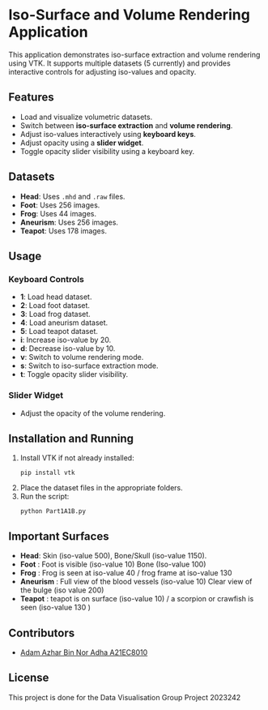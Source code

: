 # Iso-Surface and Volume Rendering Application

This application demonstrates iso-surface extraction and volume rendering using VTK. It supports multiple datasets (5 currently) and provides interactive controls for adjusting iso-values and opacity.

## Features
- Load and visualize volumetric datasets.
- Switch between **iso-surface extraction** and **volume rendering**.
- Adjust iso-values interactively using **keyboard keys**.
- Adjust opacity using a **slider widget**.
- Toggle opacity slider visibility using a keyboard key.

## Datasets
- **Head**: Uses `.mhd` and `.raw` files.
- **Foot**: Uses 256 images.
- **Frog**: Uses 44 images.
- **Aneurism**: Uses 256 images.
- **Teapot**: Uses 178 images.

## Usage

### Keyboard Controls
- **1**: Load head dataset.
- **2**: Load foot dataset.
- **3**: Load frog dataset.
- **4**: Load aneurism dataset.
- **5**: Load teapot dataset.
- **i**: Increase iso-value by 20.
- **d**: Decrease iso-value by 10.
- **v**: Switch to volume rendering mode.
- **s**: Switch to iso-surface extraction mode.
- **t**: Toggle opacity slider visibility.

### Slider Widget
- Adjust the opacity of the volume rendering.

## Installation and Running
1. Install VTK if not already installed:
    ```
    pip install vtk
    ```
2. Place the dataset files in the appropriate folders.
3. Run the script:
    ```
    python Part1A1B.py
    ```

## Important Surfaces
- **Head**: Skin (iso-value 500), Bone/Skull (iso-value 1150).
- **Foot** : Foot is visible (iso-value 10) Bone (Iso-value 100)
- **Frog** : Frog is seen at  iso-value 40 / frog frame at iso-value 130
- **Aneurism** : Full view of the blood vessels (iso-value 10)  Clear view of the bulge (iso value 200)
- **Teapot** : teapot is on surface (iso-value 10) / a scorpion or crawfish is seen (iso-value 130 )

## Contributors
- [Adam Azhar Bin Nor Adha A21EC8010](adamazhar@graduate.utm.my)

## License
This project is done for the Data Visualisation Group Project 2023242 